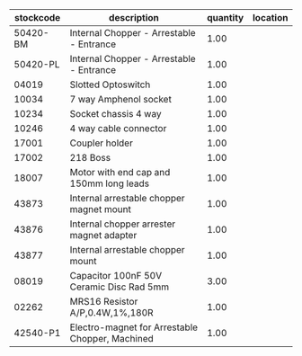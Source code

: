 |stockcode|description|quantity|location|
|---------|-----------|--------|--------|
|50420-BM|Internal Chopper - Arrestable - Entrance|1.00||
|50420-PL|Internal Chopper - Arrestable - Entrance|1.00||
|04019|Slotted Optoswitch|1.00||
|10034|7 way Amphenol socket|1.00||
|10234|Socket chassis 4 way|1.00||
|10246|4 way cable connector|1.00||
|17001|Coupler holder|1.00||
|17002|218 Boss|1.00||
|18007|Motor with end cap and 150mm long leads|1.00||
|43873|Internal arrestable chopper magnet mount|1.00||
|43876|Internal chopper arrester magnet adapter|1.00||
|43877|Internal arrestable chopper mount|1.00||
|08019|Capacitor 100nF 50V Ceramic Disc Rad 5mm|3.00||
|02262|MRS16 Resistor A/P,0.4W,1%,180R|1.00||
|42540-P1|Electro-magnet for Arrestable Chopper, Machined|1.00||
